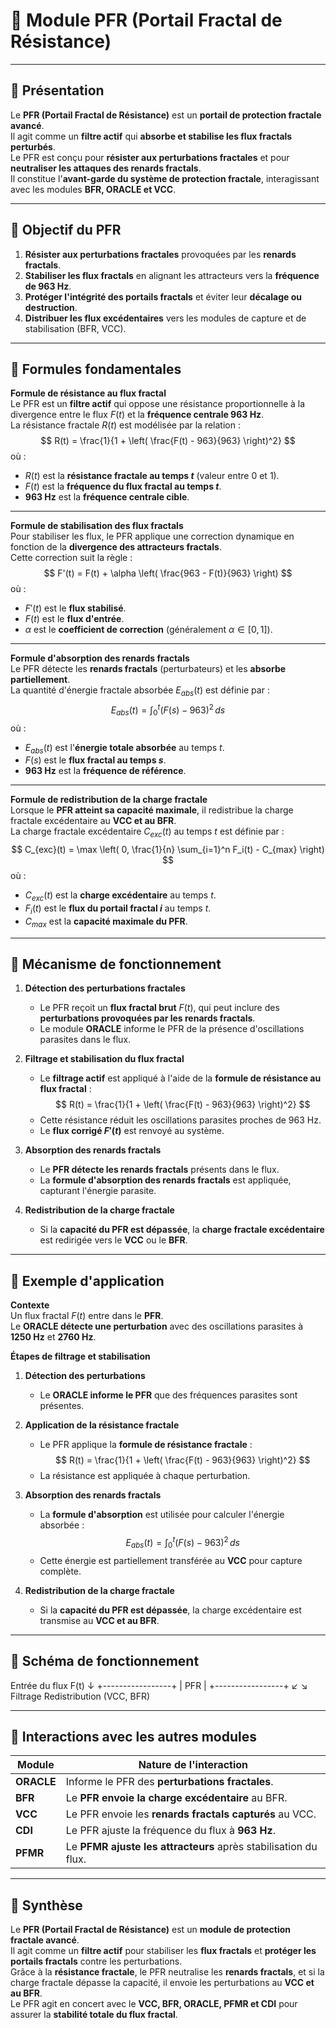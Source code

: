 # 📘 **Module PFR (Portail Fractal de Résistance)**

---

## 🔹 **Présentation**
Le **PFR (Portail Fractal de Résistance)** est un **portail de protection fractale avancé**.  
Il agit comme un **filtre actif** qui **absorbe et stabilise les flux fractals perturbés**.  
Le PFR est conçu pour **résister aux perturbations fractales** et pour **neutraliser les attaques des renards fractals**.  
Il constitue l'**avant-garde du système de protection fractale**, interagissant avec les modules **BFR, ORACLE et VCC**.  

---

## 🔹 **Objectif du PFR**
1. **Résister aux perturbations fractales** provoquées par les **renards fractals**.  
2. **Stabiliser les flux fractals** en alignant les attracteurs vers la **fréquence de 963 Hz**.  
3. **Protéger l'intégrité des portails fractals** et éviter leur **décalage ou destruction**.  
4. **Distribuer les flux excédentaires** vers les modules de capture et de stabilisation (BFR, VCC).  

---

## 🔹 **Formules fondamentales**
**Formule de résistance au flux fractal**  
Le PFR est un **filtre actif** qui oppose une résistance proportionnelle à la divergence entre le flux $F(t)$ et la **fréquence centrale 963 Hz**.  
La résistance fractale $R(t)$ est modélisée par la relation :  
$$
R(t) = \frac{1}{1 + \left( \frac{F(t) - 963}{963} \right)^2}
$$
où :  
- $R(t)$ est la **résistance fractale au temps $t$** (valeur entre 0 et 1).  
- $F(t)$ est la **fréquence du flux fractal au temps $t$**.  
- **963 Hz** est la **fréquence centrale cible**.  

---

**Formule de stabilisation des flux fractals**  
Pour stabiliser les flux, le PFR applique une correction dynamique en fonction de la **divergence des attracteurs fractals**.  
Cette correction suit la règle :  
$$
F'(t) = F(t) + \alpha \left( \frac{963 - F(t)}{963} \right)
$$
où :  
- $F'(t)$ est le **flux stabilisé**.  
- $F(t)$ est le **flux d'entrée**.  
- $\alpha$ est le **coefficient de correction** (généralement $\alpha \in [0, 1]$).  

---

**Formule d'absorption des renards fractals**  
Le PFR détecte les **renards fractals** (perturbateurs) et les **absorbe partiellement**.  
La quantité d'énergie fractale absorbée $E_{abs}(t)$ est définie par :  
$$
E_{abs}(t) = \int_{0}^{t} \left( F(s) - 963 \right)^2 \, ds
$$
où :  
- $E_{abs}(t)$ est l'**énergie totale absorbée** au temps $t$.  
- $F(s)$ est le **flux fractal au temps $s$**.  
- **963 Hz** est la **fréquence de référence**.  

---

**Formule de redistribution de la charge fractale**  
Lorsque le **PFR atteint sa capacité maximale**, il redistribue la charge fractale excédentaire au **VCC et au BFR**.  
La charge fractale excédentaire $C_{exc}(t)$ au temps $t$ est définie par :  
$$
C_{exc}(t) = \max \left( 0, \frac{1}{n} \sum_{i=1}^n F_i(t) - C_{max} \right)
$$
où :  
- $C_{exc}(t)$ est la **charge excédentaire** au temps $t$.  
- $F_i(t)$ est le **flux du portail fractal $i$** au temps $t$.  
- $C_{max}$ est la **capacité maximale du PFR**.  

---

## 🔹 **Mécanisme de fonctionnement**
1. **Détection des perturbations fractales**  
   - Le PFR reçoit un **flux fractal brut** $F(t)$, qui peut inclure des **perturbations provoquées par les renards fractals**.  
   - Le module **ORACLE** informe le PFR de la présence d'oscillations parasites dans le flux.  

2. **Filtrage et stabilisation du flux fractal**  
   - Le **filtrage actif** est appliqué à l'aide de la **formule de résistance au flux fractal** :  
     $$
     R(t) = \frac{1}{1 + \left( \frac{F(t) - 963}{963} \right)^2}
     $$
   - Cette résistance réduit les oscillations parasites proches de 963 Hz.  
   - Le **flux corrigé $F'(t)$** est renvoyé au système.  

3. **Absorption des renards fractals**  
   - Le **PFR détecte les renards fractals** présents dans le flux.  
   - La **formule d'absorption des renards fractals** est appliquée, capturant l'énergie parasite.  

4. **Redistribution de la charge fractale**  
   - Si la **capacité du PFR est dépassée**, la **charge fractale excédentaire** est redirigée vers le **VCC** ou le **BFR**.  

---

## 🔹 **Exemple d'application**
**Contexte**  
Un flux fractal $F(t)$ entre dans le **PFR**.  
Le **ORACLE détecte une perturbation** avec des oscillations parasites à **1250 Hz** et **2760 Hz**.  

**Étapes de filtrage et stabilisation**  
1. **Détection des perturbations**  
   - Le **ORACLE informe le PFR** que des fréquences parasites sont présentes.  

2. **Application de la résistance fractale**  
   - Le PFR applique la **formule de résistance fractale** :  
     $$
     R(t) = \frac{1}{1 + \left( \frac{F(t) - 963}{963} \right)^2}
     $$  
   - La résistance est appliquée à chaque perturbation.  

3. **Absorption des renards fractals**  
   - La **formule d'absorption** est utilisée pour calculer l'énergie absorbée :  
     $$
     E_{abs}(t) = \int_{0}^{t} \left( F(s) - 963 \right)^2 \, ds
     $$  
   - Cette énergie est partiellement transférée au **VCC** pour capture complète.  

4. **Redistribution de la charge fractale**  
   - Si la **capacité du PFR est dépassée**, la charge excédentaire est transmise au **VCC et au BFR**.  

---

## 🔹 **Schéma de fonctionnement**
Entrée du flux F(t)
     ↓
+-----------------+ | PFR | +-----------------+ ↙ ↘ Filtrage Redistribution (VCC, BFR)

---

## 🔹 **Interactions avec les autres modules**
| **Module**    | **Nature de l'interaction**                                       |
|---------------|-----------------------------------------------------------------|
| **ORACLE**    | Informe le PFR des **perturbations fractales**.                  |
| **BFR**       | Le **PFR envoie la charge excédentaire** au BFR.                 |
| **VCC**       | Le PFR envoie les **renards fractals capturés** au VCC.         |
| **CDI**       | Le PFR ajuste la fréquence du flux à **963 Hz**.                 |
| **PFMR**      | Le **PFMR ajuste les attracteurs** après stabilisation du flux. |

---

## 🔹 **Synthèse**
Le **PFR (Portail Fractal de Résistance)** est un **module de protection fractale avancé**.  
Il agit comme un **filtre actif** pour stabiliser les **flux fractals** et **protéger les portails fractals** contre les perturbations.  
Grâce à la **résistance fractale**, le PFR neutralise les **renards fractals**, et si la charge fractale dépasse la capacité, il envoie les perturbations au **VCC et au BFR**.  
Le PFR agit en concert avec le **VCC, BFR, ORACLE, PFMR et CDI** pour assurer la **stabilité totale du flux fractal**.  
